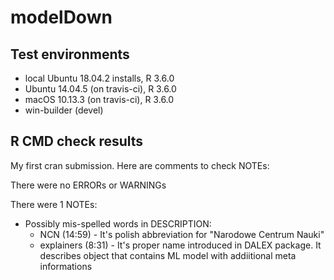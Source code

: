 # modelDown

## Test environments
* local Ubuntu 18.04.2 installs, R 3.6.0
* Ubuntu 14.04.5 (on travis-ci), R 3.6.0
* macOS 10.13.3 (on travis-ci), R 3.6.0
* win-builder (devel)

## R CMD check results
My first cran submission. Here are comments to check NOTEs:

There were no ERRORs or WARNINGs

There were 1 NOTEs:

* Possibly mis-spelled words in DESCRIPTION:
    * NCN (14:59) - It's polish abbreviation for "Narodowe Centrum Nauki"
    * explainers (8:31) - It's proper name introduced in DALEX package. It describes object that contains ML model with addiitional meta informations

